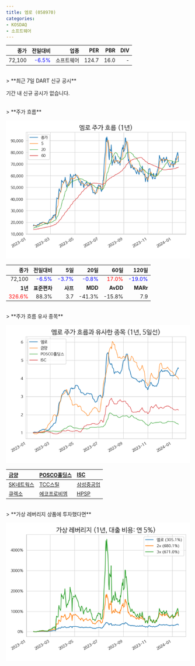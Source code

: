 ```yaml
---
title: 엠로 (058970)
categories:
- KOSDAQ
- 소프트웨어
---
```


|**종가**|**전일대비**|**업종**|**PER**|**PBR**|**DIV**|
|-------:|-----------:|-------:|------:|------:|------:|
|72,100|<span style="color: blue">-6.5%</span>|소프트웨어|124.7|16.0|-|

<!-- more -->

<br>
> **최근 7일 DART 신규 공시<a id="dart"></a>**

기간 내 신규 공시가 없습니다.

<br>
> **주가 흐름<a id="price"></a>**

![058970](/assets/images/stock/058970.png)

|**종가**|**전일대비**|**5일**|**20일**|**60일**|**120일**|
|-------:|-----------:|------:|-------:|-------:|--------:|
| 72,100 | <span style="color: blue">-6.5%</span> | <span style="color: blue">-3.7%</span> | <span style="color: blue">-0.8%</span> | <span style="color: red">17.0%</span> | <span style="color: blue">-19.0%</span> |
|**1년**|**표준편차**|**샤프**|**MDD**|**AvDD**|**MARr**|
| <span style="color: red">326.6%</span> | 88.3% | 3.7 | -41.3% | -15.8% | 7.9 |

<br>
> **주가 흐름 유사 종목<a id="corr"></a>**

![058970](/assets/images/stock/058970_corr.png)

| [금양](/001570/) | [POSCO홀딩스](/005490/) | [ISC](/095340/) |
|:---------------------------------------|:---------------------------------------|:---------------------------------------|
| [SK네트웍스](/001740/) | [TCC스틸](/002710/) | [삼성중공업](/010140/) |
| [큐렉소](/060280/) | [에코프로비엠](/247540/) | [HPSP](/403870/) |

<br>
> **가상 레버리지 상품에 투자했다면<a id="2x"></a>**

![058970](/assets/images/stock/058970_2x.png)

[^corr]: 상관계수를 이용하여 분석하였습니다.